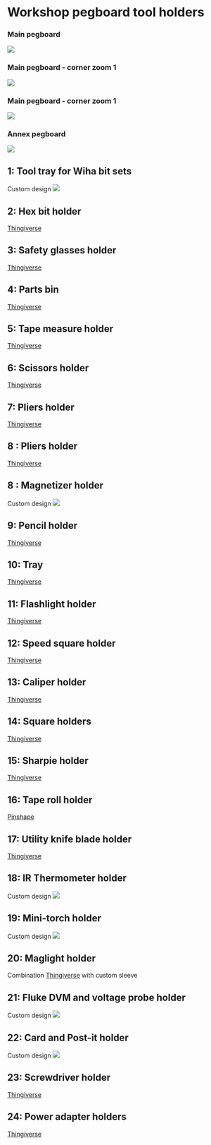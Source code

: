 # Workshop pegboard tool holders

### Main pegboard
![](https://github.com/woodwerk/pegboard/blob/master/img/main.jpeg)
### Main pegboard - corner zoom 1
![](https://github.com/woodwerk/pegboard/blob/master/img/main_zoom_1.jpeg)
### Main pegboard - corner zoom 1
![](https://github.com/woodwerk/pegboard/blob/master/img/main_zoom_2.jpeg)
### Annex pegboard
![](https://github.com/woodwerk/pegboard/blob/master/img/annex.jpeg)

## 1: Tool tray for Wiha bit sets 
Custom design
![](https://github.com/woodwerk/pegboard/blob/master/img/tool_tray.png)
## 2: Hex bit holder
[Thingiverse](https://www.thingiverse.com/thing:1290012)
## 3: Safety glasses holder
[Thingiverse](https://www.thingiverse.com/thing:1741176)
## 4: Parts bin
[Thingiverse](https://www.thingiverse.com/thing:2870643)
## 5: Tape measure holder
[Thingiverse](https://www.thingiverse.com/thing:3105796)
## 6: Scissors holder
[Thingiverse](https://www.thingiverse.com/thing:2751305)
## 7: Pliers holder
[Thingiverse](https://www.thingiverse.com/thing:2847849)
## 8 : Pliers holder
[Thingiverse](https://www.thingiverse.com/thing:2847849)
## 8 : Magnetizer holder
Custom design
![](https://github.com/woodwerk/pegboard/blob/master/img/magnetizer_holder.png)
## 9: Pencil holder
[Thingiverse](https://www.thingiverse.com/thing:4087406)
## 10: Tray
[Thingiverse](https://www.thingiverse.com/thing:2795050)
## 11: Flashlight holder
[Thingiverse](https://www.thingiverse.com/thing:537516)
## 12: Speed square holder
[Thingiverse](http://www.thingiverse.com/thing:1242413)
## 13: Caliper holder
[Thingiverse](http://www.thingiverse.com/thing:2447511)
## 14: Square holders
[Thingiverse](https://www.thingiverse.com/thing:4396912)
## 15: Sharpie holder
[Thingiverse](https://www.thingiverse.com/thing:3019444)
## 16: Tape roll holder
[Pinshape](https://pinshape.com/items/32119-3d-printed-peg-board-filament-spool-arm)
## 17: Utility knife blade holder
[Thingiverse](https://www.thingiverse.com/thing:839173 )
## 18: IR Thermometer holder
Custom design
![](https://github.com/woodwerk/pegboard/blob/master/img/ir_thermometer.png)
## 19: Mini-torch holder 
Custom design
![](https://github.com/woodwerk/pegboard/blob/master/img/torch_holder.png)
## 20: Maglight holder
Combination [Thingiverse](https://www.thingiverse.com/thing:) with custom sleeve
## 21: Fluke DVM and voltage probe holder  
Custom design
![](https://github.com/woodwerk/pegboard/blob/master/img/fluke_holder.png)
## 22: Card and Post-it holder
Custom design
![](https://github.com/woodwerk/pegboard/blob/master/img/card_holder.png)
## 23: Screwdriver holder
[Thingiverse](https://www.thingiverse.com/thing:3230616)
## 24: Power adapter holders
[Thingiverse](https://www.thingiverse.com/thing:902305)

